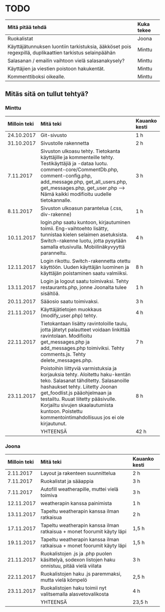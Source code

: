 # TODO

| Mitä pitää tehdä | Kuka tekee |
|:--|:--|
| Ruokalistat | Joona |
| Käyttäjätunnuksen luontiin tarkistuksia, ääkköset pois regexpillä, duplikaattien tarkistus selainpäähän | Minttu |
| Salasanan / emailin vaihtoon vielä salasanakysely? | Minttu |
| Käyttäjien ja viestien poistoon hakukentät. | Minttu |
| Kommenttiboksi oikealle. | Minttu |

## Mitäs sitä on tullut tehtyä?

### Minttu

| Milloin teki | Mitä teki | Kauanko kesti |
|:--|:--|:--|
| 24.10.2017 | Git-sivusto | 1 h |
| 31.10.2017 | Sivustolle rakennetta | 2 h |
| 7.11.2017 | Sivuston ulkoasu tehty. Tietokanta käyttäjille ja kommenteille tehty. Testikäyttäjiä ja -dataa luotu. comment-core/CommentDb.php, comment-config.php, add_message.php, get_all_users.php, get_messages.php, get_user.php --> Nämä kaikki modifioitu uudelle tietokannalle. | 3 h |
| 8.11.2017 | Sivuston ulkoasun parantelua (.css, div-rakenne) | 1 h |
| 10.11.2017 | login.php saatu kuntoon, kirjautuminen toimii. Eng-vaihtoehto lisätty, tunnistaa kielen selaimen asetuksista. Switch-rakenne luotu, jotta pysytään samalla etusivulla. Mobiilinäkyvyyttä paranneltu. | 4 h |
| 12.11.2017 | Login rikottu. Switch-rakennetta otettu käyttöön. Uuden käyttäjän luominen ja käyttäjän poistaminen saatu valmiiksi. | 8 h |
| 13.11.2017 | Login ja logout saatu toimivaksi. Tehty restaurants.php, jonne Joonalta tulee sisältöä. | 1 h |
| 20.11.2017 | Sääosio saatu toimivaksi. | 3 h |
| 21.11.2017 | Käyttäjätietojen muokkaus  (modify_user.php) tehty. | 4 h |
| 22.11.2017 | Tietokantaan lisätty ravintoloille taulu, jotta jätetyt palautteet voidaan linkittää ravintolaan. Modifioitu get_messages.php ja add_messages.php toimiviksi. Tehty comments.js. Tehty delete_messages.php. | 7 h |
| 23.11.2017 | Poistoihin liittyviä varmistuksia ja korjauksia tehty. Aloitettu haku-kentän teko. Salasanat tähditetty. Salasanoille hashaukset tehty. Liitetty Joonan get_foodlist.js pääohjelmaan ja testailtu. Ruuat liitetty pääsivulle. Korjailtu sivujen skaalautumista kuntoon. Poistettu kommentointimahdollisuus jos ei ole kirjautunut. | 8 h |
|  | YHTEENSÄ | 42 h |

### Joona

| Milloin teki | Mitä teki | Kauanko kesti |
|:--|:--|:--|
| 2.11.2017 | Layout ja rakenteen suunnittelua | 2 h |
| 7.11.2017 | Ruokalistat ja sääappia | 3 h |
| 7.11.2017 | Autofill weatherapille, muttei vielä toimiva | 3 h |
| 12.11.2017 | weatherapin kanssa painimista | 1 h |
| 13.11.2017 | Tapeltu weatherapin kanssa ilman ratkaisua | 2 h |
| 17.11.2017 | Tapeltu weatherapin kanssa ilman ratkaisua + monet foorumit käyty läpi | 1,5 h |
| 19.11.2017 | Tapeltu weatherapin kanssa ilman ratkaisua + monet foorumit käyty läpi | 1,5 h |
| 21.11.2017 | Ruokalistojen .js ja .php puolen käsittelyä, sodexon listojen haku onnistuu, pitää vielä viilata | 3 h |
| 22.11.2017 | Ruokalistojen haku .js paremmaksi, mutta vielä kömpelö | 2,5 h |
| 23.11.2017 | Ruokalistojen haku toimii nyt valitsemalla alasvetovalikosta | 4 h |
|  | YHTEENSÄ | 23,5 h |
